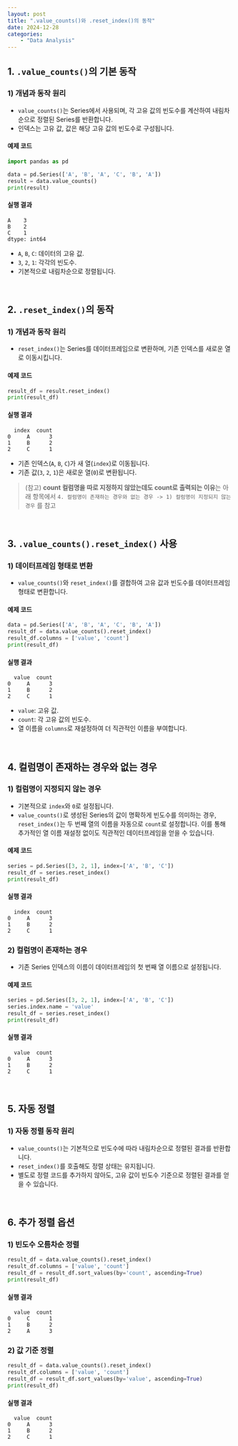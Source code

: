 ```yaml
---
layout: post
title: ".value_counts()와 .reset_index()의 동작"
date: 2024-12-28
categories: 
    - "Data Analysis"
---
```


## 1. `.value_counts()`의 기본 동작

### 1) 개념과 동작 원리
- `value_counts()`는 Series에서 사용되며, 각 고유 값의 빈도수를 계산하여 내림차순으로 정렬된 Series를 반환합니다.
- 인덱스는 고유 값, 값은 해당 고유 값의 빈도수로 구성됩니다.

#### 예제 코드
```python
import pandas as pd

data = pd.Series(['A', 'B', 'A', 'C', 'B', 'A'])
result = data.value_counts()
print(result)
```

#### 실행 결과
```
A    3
B    2
C    1
dtype: int64
```
- `A`, `B`, `C`: 데이터의 고유 값.
- `3`, `2`, `1`: 각각의 빈도수.
- 기본적으로 내림차순으로 정렬됩니다.

<br>

## 2. `.reset_index()`의 동작

### 1) 개념과 동작 원리
- `reset_index()`는 Series를 데이터프레임으로 변환하며, 기존 인덱스를 새로운 열로 이동시킵니다.<br>

#### 예제 코드
```python
result_df = result.reset_index()
print(result_df)
```

#### 실행 결과
```
  index  count
0     A      3
1     B      2
2     C      1
```
- 기존 인덱스(`A`, `B`, `C`)가 새 열(`index`)로 이동됩니다.
- 기존 값(`3`, `2`, `1`)은 새로운 열(`0`)로 변환됩니다.

> (참고) **count 컬럼명을 따로 지정하지 않았는데도 count로 출력되는 이유**는 아래 항목에서 `4. 컬럼명이 존재하는 경우와 없는 경우 -> 1) 컬럼명이 지정되지 않는 경우` 를 참고

<br>

## 3. `.value_counts().reset_index()` 사용

### 1) 데이터프레임 형태로 변환
- `value_counts()`와 `reset_index()`를 결합하여 고유 값과 빈도수를 데이터프레임 형태로 변환합니다.<br>

#### 예제 코드
```python
data = pd.Series(['A', 'B', 'A', 'C', 'B', 'A'])
result_df = data.value_counts().reset_index()
result_df.columns = ['value', 'count']
print(result_df)
```

#### 실행 결과
```
  value  count
0     A      3
1     B      2
2     C      1
```
- `value`: 고유 값.
- `count`: 각 고유 값의 빈도수.
- 열 이름을 `columns`로 재설정하여 더 직관적인 이름을 부여합니다.

<br>

## 4. 컬럼명이 존재하는 경우와 없는 경우

### 1) 컬럼명이 지정되지 않는 경우
- 기본적으로 `index`와 `0`로 설정됩니다.
- `value_counts()`로 생성된 Series의 값이 명확하게 빈도수를 의미하는 경우, `reset_index()`는 두 번째 열의 이름을 자동으로 `count`로 설정합니다. 이를 통해 추가적인 열 이름 재설정 없이도 직관적인 데이터프레임을 얻을 수 있습니다.

#### 예제 코드
```python
series = pd.Series([3, 2, 1], index=['A', 'B', 'C'])
result_df = series.reset_index()
print(result_df)
```

#### 실행 결과
```
  index  count
0     A      3
1     B      2
2     C      1
```

### 2) 컬럼명이 존재하는 경우
- 기존 Series 인덱스의 이름이 데이터프레임의 첫 번째 열 이름으로 설정됩니다.<br>

#### 예제 코드
```python
series = pd.Series([3, 2, 1], index=['A', 'B', 'C'])
series.index.name = 'value'
result_df = series.reset_index()
print(result_df)
```

#### 실행 결과
```
  value  count
0     A      3
1     B      2
2     C      1
```

<br>

## 5. 자동 정렬

### 1) 자동 정렬 동작 원리
- `value_counts()`는 기본적으로 빈도수에 따라 내림차순으로 정렬된 결과를 반환합니다.
- `reset_index()`를 호출해도 정렬 상태는 유지됩니다.
- 별도로 정렬 코드를 추가하지 않아도, 고유 값이 빈도수 기준으로 정렬된 결과를 얻을 수 있습니다.

<br>

## 6. 추가 정렬 옵션

### 1) 빈도수 오름차순 정렬
```python
result_df = data.value_counts().reset_index()
result_df.columns = ['value', 'count']
result_df = result_df.sort_values(by='count', ascending=True)
print(result_df)
```

#### 실행 결과
```
  value  count
0     C      1
1     B      2
2     A      3
```

### 2) 값 기준 정렬
```python
result_df = data.value_counts().reset_index()
result_df.columns = ['value', 'count']
result_df = result_df.sort_values(by='value', ascending=True)
print(result_df)
```

#### 실행 결과
```
  value  count
0     A      3
1     B      2
2     C      1
```